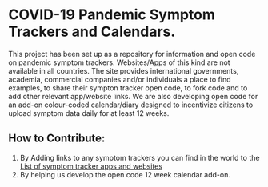# COVID-19 Pandemic Symptom Trackers and Calendars.

This project has been set up as a repository for information and open code on pandemic symptom trackers. Websites/Apps of this kind are not available in all countries. The site provides international governments, academia, commercial companies and/or individuals a place to find examples, to share their sympton tracker open code, to fork code and to add other relevant app/website links. We are also developing open code for an add-on colour-coded calendar/diary designed to incentivize citizens to upload symptom data daily for at least 12 weeks. 

## How to Contribute:
1. By Adding links to any symptom trackers you can find in the world to the [List of symptom tracker apps and websites](Symptom_tracker_apps_and_websites.md)
2. By helping us develop the open code 12 week calendar add-on.

